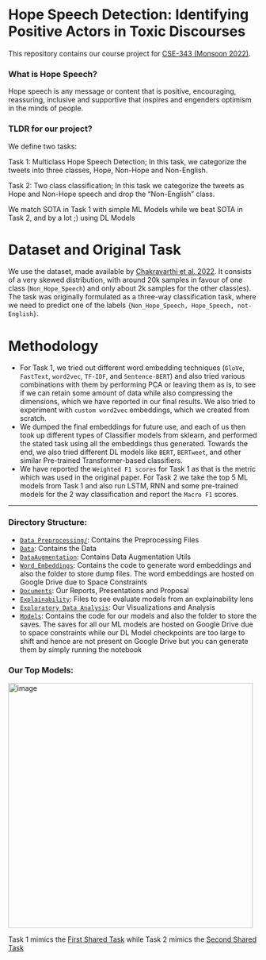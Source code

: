 # Hope Speech Detection: Identifying Positive Actors in Toxic Discourses 

This repository contains our course project for [CSE-343 (Monsoon 2022)](http://techtree.iiitd.edu.in/viewDescription/filename?=CSE343).

### What is Hope Speech?

Hope speech is any message or content that is positive, encouraging, reassuring, inclusive and supportive that inspires and engenders optimism in the minds of people.

### TLDR for our project?

We define two tasks:

Task 1: Multiclass Hope Speech Detection; In this task, we categorize the tweets into three classes, Hope, Non-Hope and Non-English.

Task 2: Two class classification; In this task we categorize the tweets as Hope and Non-Hope speech and drop the “Non-English” class. 

We match SOTA in Task 1 with simple ML Models while we beat SOTA in Task 2, and by a lot ;) using DL Models

# Dataset and Original Task

We use the dataset, made available by [Chakravarthi et al. 2022](https://aclanthology.org/2022.ltedi-1.58).
It consists of a very skewed distribution, with around 20k samples in favour of one class (`Non_Hope_Speech`) and only about 2k samples for the other class(es). The task was originally formulated as a three-way classification task, where we need to predict one of the labels `{Non_Hope_Speech, Hope_Speech, not-English}`.

# Methodology

- For Task 1, we tried out different word embedding techniques (`GloVe`, `FastText`, `word2vec`, `TF-IDF`, and `Sentence-BERT`) and also tried various combinations with them by performing PCA or leaving them as is, to see if we can retain some amount of data while also compressing the dimensions, which we have reported in our final results. We also tried to experiment with `custom word2vec` embeddings, which we created from scratch.
- We dumped the final embeddings for future use, and each of us then took up different types of Classifier models from sklearn, and performed the stated task using all the embeddings thus generated. Towards the end, we also tried different DL models like `BERT`, `BERTweet`, and other similar Pre-trained Transformer-based classifiers.
- We have reported the `Weighted F1 scores` for Task 1 as that is the metric which was used in the original paper. For Task 2 we take the top 5 ML models from Task 1 and also run LSTM, RNN and some pre-trained models for the 2 way classification and report the `Macro F1` scores.

---

### Directory Structure:

- [`Data Preprocessing/`](https://github.com/aflah02/Hope_Speech_Detection/tree/main/Data%20Preprocessing): Contains the Preprocessing Files
- [`Data`](https://github.com/aflah02/Hope_Speech_Detection/tree/main/Data): Contains the Data
- [`DataAugmentation`](https://github.com/aflah02/Hope_Speech_Detection/tree/main/DataAugmentation): Contains Data Augmentation Utils
- [`Word_Embeddings`](https://github.com/aflah02/Hope_Speech_Detection/tree/main/Word_Embeddings): Contains the code to generate word embeddings and also the folder to store dump files. The word embeddings are hosted on Google Drive due to Space Constraints
- [`Documents`](https://github.com/aflah02/Hope_Speech_Detection/tree/main/Documents): Our Reports, Presentations and Proposal
- [`Explainability`](https://github.com/aflah02/Hope_Speech_Detection/tree/main/Explainability): Files to see evaluate models from an explainability lens
- [`Exploratory Data Analysis`](https://github.com/aflah02/Hope_Speech_Detection/tree/main/Exploratory%20Data%20Analysis): Our Visualizations and Analysis
- [`Models`](https://github.com/aflah02/Hope_Speech_Detection/tree/main/Models): Contains the code for our models and also the folder to store the saves. The saves for all our ML models are hosted on Google Drive due to space constraints while our DL Model checkpoints are too large to shift and hence are not present on Google Drive but you can generate them by simply running the notebook

### Our Top Models:

<img width="494" alt="image" src="https://user-images.githubusercontent.com/72096386/205753009-c4006adb-cb78-4ae7-afb1-62db5b8a241b.png">

Task 1 mimics the [First Shared Task](https://sites.google.com/view/lt-edi-2021/home) while Task 2 mimics the [Second Shared Task](https://sites.google.com/view/lt-edi-2022/home)
